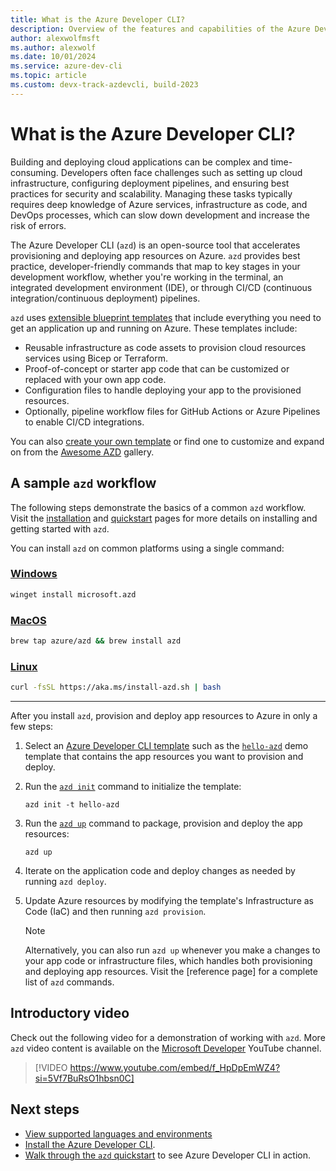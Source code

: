 ```yaml
---
title: What is the Azure Developer CLI?
description: Overview of the features and capabilities of the Azure Developer CLI that helps developers be more productive when building and deploying apps to Azure.
author: alexwolfmsft
ms.author: alexwolf
ms.date: 10/01/2024
ms.service: azure-dev-cli
ms.topic: article
ms.custom: devx-track-azdevcli, build-2023
---
```


# What is the Azure Developer CLI?

Building and deploying cloud applications can be complex and time-consuming. Developers often face challenges such as setting up cloud infrastructure, configuring deployment pipelines, and ensuring best practices for security and scalability. Managing these tasks typically requires deep knowledge of Azure services, infrastructure as code, and DevOps processes, which can slow down development and increase the risk of errors.

The Azure Developer CLI (`azd`) is an open-source tool that accelerates provisioning and deploying app resources on Azure. `azd` provides best practice, developer-friendly commands that map to key stages in your development workflow, whether you're working in the terminal, an integrated development environment (IDE), or through CI/CD (continuous integration/continuous deployment) pipelines.

 `azd` uses [extensible blueprint templates](./azd-templates.md) that include everything you need to get an application up and running on Azure. These templates include:

- Reusable infrastructure as code assets to provision cloud resources services using Bicep or Terraform.
- Proof-of-concept or starter app code that can be customized or replaced with your own app code.
- Configuration files to handle deploying your app to the provisioned resources.
- Optionally, pipeline workflow files for GitHub Actions or Azure Pipelines to enable CI/CD integrations.

You can also [create your own template](./make-azd-compatible.md?pivots=azd-create) or find one to customize and expand on from the [Awesome AZD](./make-azd-compatible.md?pivots=azd-convert) gallery.

## A sample `azd` workflow

The following steps demonstrate the basics of a common `azd` workflow. Visit the [installation](/azure/developer/azure-developer-cli/install-azd) and [quickstart](/azure/developer/azure-developer-cli/get-started) pages for more details on installing and getting started with `azd`.

You can install `azd` on common platforms using a single command:

### [Windows](#tab/windows)

```bash
winget install microsoft.azd
```

### [MacOS](#tab/mac)

```bash
brew tap azure/azd && brew install azd
```

### [Linux](#tab/linux)

```bash
curl -fsSL https://aka.ms/install-azd.sh | bash
```

---

After you install `azd`, provision and deploy app resources to Azure in only a few steps:

1. Select an [Azure Developer CLI template](./azd-templates.md#start-with-an-existing-template) such as the [`hello-azd`](https://github.com/Azure-Samples/hello-azd) demo template that contains the app resources you want to provision and deploy.
1. Run the [`azd init`](./get-started.md) command to initialize the template:

    ```azdeveloper
    azd init -t hello-azd
    ```

1. Run the [`azd up`](./get-started.md) command to package, provision and deploy the app resources:

    ```azdeveloper
    azd up
    ```

1. Iterate on the application code and deploy changes as needed by running `azd deploy`.
1. Update Azure resources by modifying the template's Infrastructure as Code (IaC) and then running `azd provision`.

    > [!NOTE]
    > Alternatively, you can also run `azd up` whenever you make a changes to your app code or infrastructure files, which handles both provisioning and deploying app resources. Visit the [reference page] for a complete list of `azd` commands.

## Introductory video

Check out the following video for a demonstration of working with `azd`. More `azd` video content is available on the [Microsoft Developer](https://www.youtube.com/@MicrosoftDeveloper) YouTube channel.

> [!VIDEO https://www.youtube.com/embed/f_HpDpEmWZ4?si=5Vf7BuRsO1hbsn0C]

## Next steps

- [View supported languages and environments](./supported-languages-environments.md)
- [Install the Azure Developer CLI](./install-azd.md).
- [Walk through the `azd` quickstart](./get-started.md) to see Azure Developer CLI in action.
